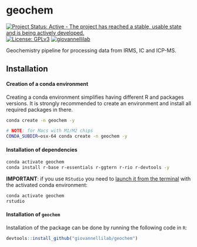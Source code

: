 # geochem

[![Project Status: Active - The project has reached a stable, usable state and is being actively developed.](https://www.repostatus.org/badges/latest/active.svg)](https://www.repostatus.org/#active)
[![License: GPLv3](https://img.shields.io/badge/license-GPLv3-blue.svg)](LICENSE.md)
[![giovannellilab](https://img.shields.io/badge/BY-Giovannelli_Lab-blue)](https://www.donatogiovannelli.com/)

Geochemistry pipeline for processing data from IRMS, IC and ICP-MS.


## Installation

#### Creation of a conda environment

Creating a conda environment simplifies having different R and packages versions.
It is strongly recommended to create an environment and install all required packages in there.

``` bash
conda create -n geochem -y

# NOTE: for Macs with M1/M2 chips
CONDA_SUBDIR=osx-64 conda create -n geochem -y
```

#### Installation of dependencies

``` bash
conda activate geochem
conda install r-base r-essentials r-ggtern r-rio r-devtools -y
```

**IMPORTANT**: if you use `RStudio` you need to [launch it from the terminal](https://stackoverflow.com/a/62737170) with the activated conda environment:

``` bash
conda activate geochem
rstudio
```

#### Installation of `geochem`

Installation of the package can be done by running the following code in `R`:

``` r
devtools::install_github("giovannellilab/geochem")
```
